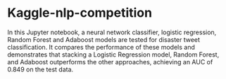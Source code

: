 # Kaggle-nlp-competition

In this Jupyter notebook, a neural network classifier, logistic regression, Random Forest and Adaboost models are tested for disaster tweet classification. It compares the performance of these models and demonstrates that stacking a Logistic Regression model, Random Forest, and Adaboost outperforms the other approaches, achieving an AUC of 0.849 on the test data.
